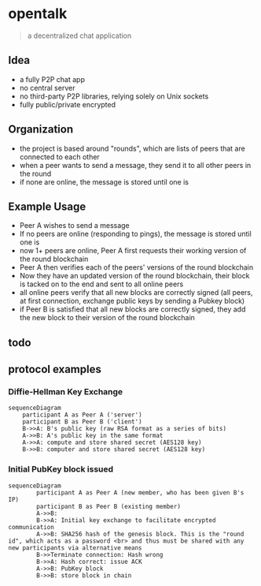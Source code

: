 # opentalk
> a decentralized chat application

## Idea
- a fully P2P chat app
- no central server
- no third-party P2P libraries, relying solely on Unix sockets
- fully public/private encrypted

## Organization
- the project is based around "rounds", which are lists of peers that are connected to each other
- when a peer wants to send a message, they send it to all other peers in the round 
- if none are online, the message is stored until one is

## Example Usage
- Peer A wishes to send a message
- If no peers are online (responding to pings), the message is stored until one is
- now 1+ peers are online, Peer A first requests their working version of the round blockchain
- Peer A then verifies each of the peers' versions of the round blockchain
- Now they have an updated version of the round blockchain, their block is tacked on to the end and sent to all online peers
- all online peers verify that all new blocks are correctly signed (all peers, at first connection, exchange public keys by sending a Pubkey block)
- if Peer B is satisfied that all new blocks are correctly signed, they add the new block to their version of the round blockchain

## todo

## protocol examples
### Diffie-Hellman Key Exchange
```mermaid
sequenceDiagram
	participant A as Peer A ('server')
	participant B as Peer B ('client')
	B->>A: B's public key (raw RSA format as a series of bits)
	A->>B: A's public key in the same format
	A->>A: compute and store shared secret (AES128 key)
	B->>B: computer and store shared secret (AES128 key)
```
### Initial PubKey block issued
```mermaid
sequenceDiagram
	    participant A as Peer A (new member, who has been given B's IP)
		participant B as Peer B (existing member)
		A->>B: 
		B->>A: Initial key exchange to facilitate encrypted communication
		A->>B: SHA256 hash of the genesis block. This is the "round id", which acts as a password <br> and thus must be shared with any new participants via alternative means
		B->>Terminate connection: Hash wrong
		B->>A: Hash correct: issue ACK
		A->>B: PubKey block
		B->>B: store block in chain
	    
```
